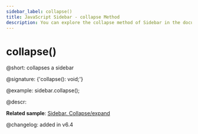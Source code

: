 ```yaml
---
sidebar_label: collapse()
title: JavaScript Sidebar - collapse Method 
description: You can explore the collapse method of Sidebar in the documentation of the DHTMLX JavaScript UI library. Browse developer guides and API reference, try out code examples and live demos, and download a free 30-day evaluation version of DHTMLX Suite.
---
```


# collapse()

@short: collapses a sidebar

@signature: {'collapse(): void;'}

@example:
sidebar.collapse();

@descr:

**Related sample**: [Sidebar. Collapse/expand](https://snippet.dhtmlx.com/ydlltdq6)

@changelog: added in v6.4

[comment]: # (@related: sidebar/work_with_sidebar.md#expanding-and-collapsing-sidebar)
